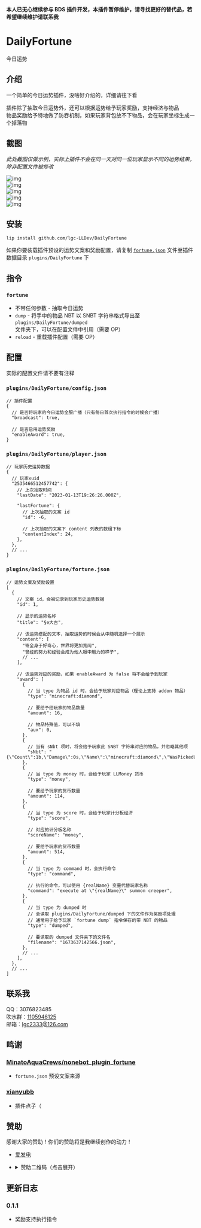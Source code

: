 <!-- markdownlint-disable MD033 MD036 -->

**本人已无心继续参与 BDS 插件开发，本插件暂停维护，请寻找更好的替代品，若希望继续维护请联系我**

# DailyFortune

今日运势

## 介绍

一个简单的今日运势插件，没啥好介绍的，详细请往下看

插件除了抽取今日运势外，还可以根据运势给予玩家奖励，支持经济与物品  
物品奖励给予特地做了防吞机制，如果玩家背包放不下物品，会在玩家坐标生成一个掉落物

## 截图

_此处截图仅做示例，实际上插件不会在同一天对同一位玩家显示不同的运势结果，除非配置文件被修改_

![img](https://raw.githubusercontent.com/lgc-LLDev/readme/main/DailyFortune/Screenshot_20230114-032446.png)  
![img](https://raw.githubusercontent.com/lgc-LLDev/readme/main/DailyFortune/Screenshot_20230114-014423.png)  
![img](https://raw.githubusercontent.com/lgc-LLDev/readme/main/DailyFortune/Screenshot_20230114-032538.png)  
![img](https://raw.githubusercontent.com/lgc-LLDev/readme/main/DailyFortune/Screenshot_20230114-032605.png)  
![img](https://raw.githubusercontent.com/lgc-LLDev/readme/main/DailyFortune/Screenshot_20230114-032627.png)

## 安装

```shell
lip install github.com/lgc-LLDev/DailyFortune
```

如果你要装载插件预设的运势文案和奖励配置，请复制 [`fortune.json`](./fortune.json) 文件至插件数据目录 `plugins/DailyFortune` 下

## 指令

### `fortune`

- 不带任何参数 - 抽取今日运势
- `dump` - 将手中的物品 NBT 以 SNBT 字符串格式导出至 `plugins/DailyFortune/dumped` 文件夹下，可以在配置文件中引用（需要 OP）
- `reload` - 重载插件配置（需要 OP）

## 配置

实际的配置文件请不要有注释

### `plugins/DailyFortune/config.json`

```jsonc
// 插件配置
{
  // 是否将玩家的今日运势全服广播（只有每日首次执行指令的时候会广播）
  "broadcast": true,

  // 是否启用运势奖励
  "enableAward": true,
}
```

### `plugins/DailyFortune/player.json`

```jsonc
// 玩家历史运势数据
{
  // 玩家xuid
  "2535466512457742": {
    // 上次抽取时间
    "lastDate": "2023-01-13T19:26:26.000Z",

    "lastFortune": {
      // 上次抽取的文案 id
      "id": -6,

      // 上次抽取的文案下 content 列表的数组下标
      "contentIndex": 24,
    },
  },
  // ...
}
```

### `plugins/DailyFortune/fortune.json`

```jsonc
// 运势文案及奖励设置
[
  {
    // 文案 id，会被记录到玩家历史运势数据
    "id": 1,

    // 显示的运势名称
    "title": "§e大吉",

    // 该运势搭配的文本，抽取运势的时候会从中随机选择一个展示
    "content": [
      "寄全身于好奇心，世界将更加宽阔",
      "曾经的努力和经验会成为他人眼中魅力的样子",
      // ...
    ],

    // 该运势对应的奖励，如果 enableAward 为 false 将不会给予到玩家
    "award": [
      {
        // 当 type 为物品 id 时，会给予玩家对应物品（理论上支持 addon 物品）
        "type": "minecraft:diamond",

        // 要给予给玩家的物品数量
        "amount": 16,

        // 物品特殊值，可以不填
        "aux": 0,
      },
      {
        // 当有 sNbt 项时，将会给予玩家此 SNBT 字符串对应的物品，并忽略其他项
        "sNbt": "{\"Count\":1b,\"Damage\":0s,\"Name\":\"minecraft:diamond\",\"WasPickedUp\":0b}",
      },
      {
        // 当 type 为 money 时，会给予玩家 LLMoney 货币
        "type": "money",

        // 要给予玩家的货币数量
        "amount": 114,
      },
      {
        // 当 type 为 score 时，会给予玩家计分板经济
        "type": "score",

        // 对应的计分板名称
        "scoreName": "money",

        // 要给予玩家的货币数量
        "amount": 514,
      },
      {
        // 当 type 为 command 时，会执行命令
        "type": "command",

        // 执行的命令，可以使用 {realName} 变量代替玩家名称
        "command": "execute at \"{realName}\" summon creeper",
      },
      {
        // 当 type 为 dumped 时
        // 会读取 plugins/DailyFortune/dumped 下的文件作为奖励项处理
        // 通常用于给予玩家 `fortune dump` 指令保存的带 NBT 的物品
        "type": "dumped",

        // 要读取的 dumped 文件夹下的文件名
        "filename": "1673637142566.json",
      },
      // ...
    ],
  },
  // ...
]
```

## 联系我

QQ：3076823485  
吹水群：[1105946125](https://jq.qq.com/?_wv=1027&k=Z3n1MpEp)  
邮箱：<lgc2333@126.com>

## 鸣谢

### [MinatoAquaCrews/nonebot_plugin_fortune](https://github.com/MinatoAquaCrews/nonebot_plugin_fortune/blob/master/nonebot_plugin_fortune/resource/fortune/copywriting.json)

- `fortune.json` 预设文案来源

### [xianyubb](https://www.minebbs.com/members/xianyubb.42760/)

- 插件点子（

## 赞助

感谢大家的赞助！你们的赞助将是我继续创作的动力！

- [爱发电](https://afdian.net/@lgc2333)
- <details>
    <summary>赞助二维码（点击展开）</summary>

  ![讨饭](https://raw.githubusercontent.com/lgc2333/ShigureBotMenu/master/src/imgs/sponsor.png)

  </details>

## 更新日志

### 0.1.1

- 奖励支持执行指令
